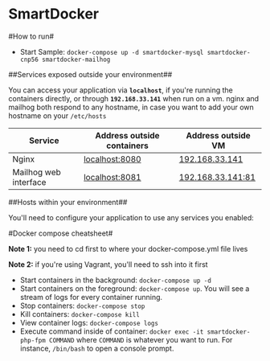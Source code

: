 SmartDocker
==================================

#How to run#

  * Start Sample: `docker-compose up -d smartdocker-mysql smartdocker-cnp56 smartdocker-mailhog`

##Services exposed outside your environment##

You can access your application via **`localhost`**, if you're running the containers directly, or through **`192.168.33.141`** when run on a vm. nginx and mailhog both respond to any hostname, in case you want to add your own hostname on your `/etc/hosts` 

Service|Address outside containers|Address outside VM
------|---------|-----------
Nginx|[localhost:8080](http://localhost:8080)|[192.168.33.141](http://192.168.33.141)
Mailhog web interface|[localhost:8081](http://localhost:8081)|[192.168.33.141:81](http://192.168.33.141:81)

##Hosts within your environment##

You'll need to configure your application to use any services you enabled:

#Docker compose cheatsheet#

**Note 1:** you need to cd first to where your docker-compose.yml file lives

**Note 2:** if you're using Vagrant, you'll need to ssh into it first

  * Start containers in the background: `docker-compose up -d`
  * Start containers on the foreground: `docker-compose up`. You will see a stream of logs for every container running.
  * Stop containers: `docker-compose stop`
  * Kill containers: `docker-compose kill`
  * View container logs: `docker-compose logs`
  * Execute command inside of container: `docker exec -it smartdocker-php-fpm COMMAND` where `COMMAND` is whatever you want to run. For instance, `/bin/bash` to open a console prompt.
